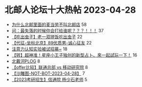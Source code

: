 # 北邮人论坛十大热帖 2023-04-28

- [为什么北邮里面的麦当劳不叫北邮店](https://bbs.byr.cn/article/Talking/6386182) 58
- [问：最失落的时候你会打给谁呢？？？！！！](https://bbs.byr.cn/article/Feeling/3199299) 37
- [【吃出虫子】老一双拼饭吃出虫子](https://bbs.byr.cn/article/Food/523901) 22
- [【代征-坐标北京】89优质男-诚心征友](https://bbs.byr.cn/article/Friends/2039331) 22
- [注意力认知实验被试招募~](https://bbs.byr.cn/article/StudyShare/205913) 18
- [【转】超神准！星座小王子独创的新型占卜、來一起試玩一下！](https://bbs.byr.cn/article/Constellations/326533) 16
- [北戴河PLOG](https://bbs.byr.cn/article/Photo/275251) 8
- [【offer比较】联通总部 vs 移动研究院](https://bbs.byr.cn/article/Job/2187977) 8
- [【沙雕图-NOT-BOT-2023-04-28】](https://bbs.byr.cn/article/Picture/3339976) 7
- [【2023考研招生】信通院 杨少石老师](https://bbs.byr.cn/article/AimGraduate/1224141) 5


